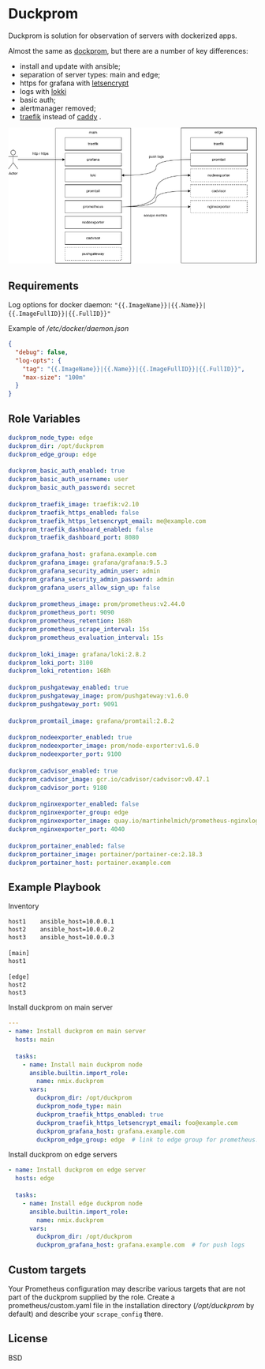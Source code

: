 Duckprom
=========

Duckprom is solution for observation of servers with dockerized apps.

Almost the same as [dockprom](https://github.com/stefanprodan/dockprom), but there are a number of key differences:

* install and update with ansible;
* separation of server types: main and edge;
* https for grafana with [letsencrypt](https://letsencrypt.org/)
* logs with [lokki](https://grafana.com/oss/loki/)
* basic auth;
* alertmanager removed;
* [traefik](https://doc.traefik.io/traefik/) instead of [caddy](https://caddyserver.com/) .

![duckprom diagram](.misc/duckprom.drawio.png)


Requirements
------------

Log options for docker daemon: `"{{.ImageName}}|{{.Name}}|{{.ImageFullID}}|{{.FullID}}"` 

Example of */etc/docker/daemon.json*
```json
{
  "debug": false,
  "log-opts": {
    "tag": "{{.ImageName}}|{{.Name}}|{{.ImageFullID}}|{{.FullID}}",
    "max-size": "100m"
  }
}
```


Role Variables
--------------

```yaml
duckprom_node_type: edge
duckprom_dir: /opt/duckprom
duckprom_edge_group: edge

duckprom_basic_auth_enabled: true
duckprom_basic_auth_username: user
duckprom_basic_auth_password: secret

duckprom_traefik_image: traefik:v2.10
duckprom_traefik_https_enabled: false
duckprom_traefik_https_letsencrypt_email: me@example.com
duckprom_traefik_dashboard_enabled: false
duckprom_traefik_dashboard_port: 8080

duckprom_grafana_host: grafana.example.com
duckprom_grafana_image: grafana/grafana:9.5.3
duckprom_grafana_security_admin_user: admin
duckprom_grafana_security_admin_password: admin
duckprom_grafana_users_allow_sign_up: false

duckprom_prometheus_image: prom/prometheus:v2.44.0
duckprom_prometheus_port: 9090
duckprom_prometheus_retention: 168h
duckprom_prometheus_scrape_interval: 15s
duckprom_prometheus_evaluation_interval: 15s

duckprom_loki_image: grafana/loki:2.8.2
duckprom_loki_port: 3100
duckprom_loki_retention: 168h

duckprom_pushgateway_enabled: true
duckprom_pushgateway_image: prom/pushgateway:v1.6.0
duckprom_pushgateway_port: 9091

duckprom_promtail_image: grafana/promtail:2.8.2

duckprom_nodeexporter_enabled: true
duckprom_nodeexporter_image: prom/node-exporter:v1.6.0
duckprom_nodeexporter_port: 9100

duckprom_cadvisor_enabled: true
duckprom_cadvisor_image: gcr.io/cadvisor/cadvisor:v0.47.1
duckprom_cadvisor_port: 9180

duckprom_nginxexporter_enabled: false
duckprom_nginxexporter_group: edge
duckprom_nginxexporter_image: quay.io/martinhelmich/prometheus-nginxlog-exporter:v1.10.0
duckprom_nginxexporter_port: 4040

duckprom_portainer_enabled: false
duckprom_portainer_image: portainer/portainer-ce:2.18.3
duckprom_portainer_host: portainer.example.com
```

Example Playbook
----------------

Inventory
```
host1    ansible_host=10.0.0.1
host2    ansible_host=10.0.0.2
host3    ansible_host=10.0.0.3

[main]
host1

[edge]
host2
host3
```

Install duckprom on main server
```yaml
---
- name: Install duckprom on main server
  hosts: main

  tasks:
    - name: Install main duckprom node
      ansible.builtin.import_role:
        name: nmix.duckprom
      vars:
        duckprom_dir: /opt/duckprom
        duckprom_node_type: main
        duckprom_traefik_https_enabled: true
        duckprom_traefik_https_letsencrypt_email: foo@example.com
        duckprom_grafana_host: grafana.example.com
        duckprom_edge_group: edge  # link to edge group for prometheus.yaml config
```

Install duckprom on edge servers
```yaml
- name: Install duckprom on edge server
  hosts: edge

  tasks:
    - name: Install edge duckprom node
      ansible.builtin.import_role:
        name: nmix.duckprom
      vars:
        duckprom_dir: /opt/duckprom
        duckprom_grafana_host: grafana.example.com  # for push logs
```

Custom targets
--------------
Your Prometheus configuration may describe various targets that are not
part of the duckprom supplied by the role.
Create a prometheus/custom.yaml file in the installation directory
(*/opt/duckprom* by default) and describe your `scrape_config` there.

License
-------

BSD

